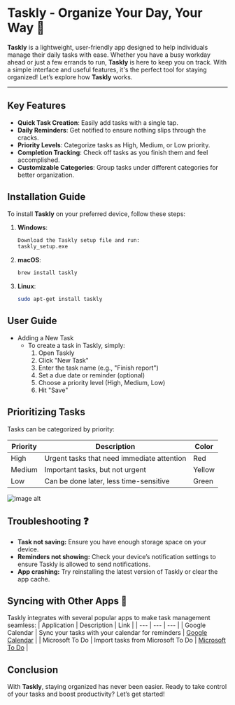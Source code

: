 # Taskly - Organize Your Day, Your Way 📝

**Taskly** is a lightweight, user-friendly app designed to help individuals manage their daily tasks with ease. Whether you have a busy workday ahead or just a few errands to run, **Taskly** is here to keep you on track. With a simple interface and useful features, it's the perfect tool for staying organized! Let’s explore how **Taskly** works.

---

## Key Features 

- **Quick Task Creation**: Easily add tasks with a single tap.
- **Daily Reminders**: Get notified to ensure nothing slips through the cracks.
- **Priority Levels**: Categorize tasks as High, Medium, or Low priority.
- **Completion Tracking**: Check off tasks as you finish them and feel accomplished.
- **Customizable Categories**: Group tasks under different categories for better organization.



## Installation Guide 

To install **Taskly** on your preferred device, follow these steps:

1. **Windows**:
   ```bash
   Download the Taskly setup file and run:
   taskly_setup.exe

2. **macOS**:
   ```bash
   brew install taskly

3. **Linux**:
   ```bash
   sudo apt-get install taskly


 ## User Guide
 - Adding a New Task
    - To create a task in Taskly, simply:
      1. Open Taskly
      2. Click "New Task"
      3. Enter the task name (e.g., "Finish report")
      4. Set a due date or reminder (optional)
      5. Choose a priority level (High, Medium, Low)
      6. Hit "Save"
  

  ## Prioritizing Tasks 
Tasks can be categorized by priority:

| Priority | Description | Color |
| --- | --- | --- |
| High | Urgent tasks that need immediate attention | Red |
| Medium | Important tasks, but not urgent | Yellow |
| Low | Can be done later, less time-sensitive	 | Green |


![image alt](https://github.com/A7medYamani/A7medYamani/blob/ebe2e8c138c931172b389063dcadd2120745c595/11.webp)


## Troubleshooting ❓
- **Task not saving:** Ensure you have enough storage space on your device.
- **Reminders not showing:** Check your device’s notification settings to ensure Taskly is allowed to send notifications.
- **App crashing:** Try reinstalling the latest version of Taskly or clear the app cache.


## Syncing with Other Apps 🔗
Taskly integrates with several popular apps to make task management seamless:
| Application | Description | Link |
| --- | --- | --- |
| Google Calendar	| Sync your tasks with your calendar for reminders	 | [Google Calendar](https://calendar.google.com/calendar/u/0/r) |
| Microsoft To Do | Import tasks from Microsoft To Do	 | [Microsoft To Do](https://to-do.office.com/tasks/) |
 
## Conclusion
With **Taskly**, staying organized has never been easier. Ready to take control of your tasks and boost productivity? Let’s get started!
